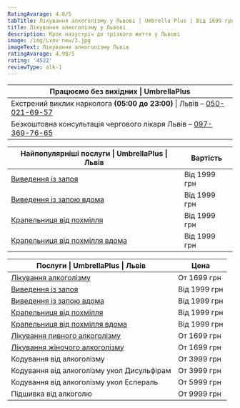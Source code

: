 ```yaml
---
RatingAvarage: 4.8/5
tabTitle: Лікування алкоголізму у Львові | Umbrella Plus | Від 1699 грн
title: Лікування алкоголізму у Львові
description: Крок назустріч до трізкого життя у Львові
image: /img/Lvov new/3.jpg
imageText: Лікування алкоголізму Львів
ratingAvarage: 4.98/5
rating: '4522'
reviewType: alk-1
---
```


| Працюємо без вихідних \| UmbrellaPlus                                                      |
| ------------------------------------------------------------------------------------------ |
| Екстрений виклик нарколога **(05:00 до 23:00)** \| Львів – [050-021-69-57](tel:0500216957) |
| Безкоштовна консультація чергового лікаря Львів – [097-369-76-65](tel:0973697665)          |

| Найпопулярніші послуги \| UmbrellaPlus \| Львів                      | Вартість     |
| -------------------------------------------------------------------- | ------------ |
| [Виведення із запоя](vivod-iz-zapoia-lvov-ua)                        | Від 1999 грн |
| [Виведення із запою вдома](Vivod-iz-zapoia-na-domy-lvіv-ua)          | Від 1999 грн |
| [Крапельниця від похмілля](Kapelnica_ot_alkogola_lvov)               | Від 1999 грн |
| [Крапельниця від похмілля вдома](Kapelnica_ot_alkogola_na-domy-lvіv) | Від 1999 грн |

| Послуги \| UmbrellaPlus \| Львів                                      | Цена         |
| --------------------------------------------------------------------- | ------------ |
| [Лікування алкоголізму](lechenie-alkogolizma-ua)                      | От 1699 грн  |
| [Виведення із запоя](vivod-iz-zapoia-lvov-ua)                         | Від 1999 грн |
| [Виведення із запою вдома](Vivod-iz-zapoia-na-domy-lvіv-ua)           | Від 1999 грн |
| [Крапельниця від похмілля](Kapelnica_ot_alkogola_lvov)                | Від 1999 грн |
| [Крапельниця від похмілля вдома](Kapelnica_ot_alkogola_na-domy-lvіv)  | Від 1999 грн |
| [Лікування пивного алкоголізму](lechenie-pivnogo-alkogolizma-lviv-ua) | От 1699 грн  |
| [Лікування жіночого алкоголізму](lechenie-jenskogo-alkogolizma-lviv)  | От 1699 грн  |
| Кодування від алкоголізму                                             | От 3999 грн  |
| Кодування від алкоголізму укол Дисульфірам                            | От 3999 грн  |
| Кодування від алкоголізму укол Еспераль                               | От 5999 грн  |
| Підшивка від алкоголю                                                 | От 9999 грн  |
